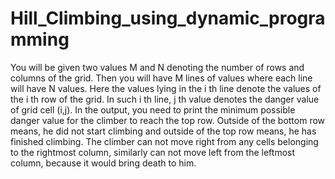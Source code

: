 # Hill_Climbing_using_dynamic_programming
You will be given two values M and N denoting the number of rows and columns of the grid. Then you will have M lines of values where each line will have N values. Here the values lying in the i th line denote the values of the i th row of the grid. In such i th line, j th value denotes the danger value of grid cell (i,j).
In the output, you need to print the minimum possible danger value for the climber to reach the top row. Outside of the bottom row means, he did not start climbing and outside of the top row means, he has finished climbing. The climber can not move right from any cells belonging to the rightmost column, similarly can not move left from the leftmost column, because it would bring death to him.

